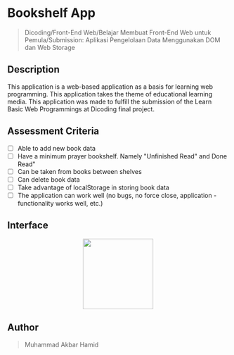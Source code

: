 # Bookshelf App

> Dicoding/Front-End Web/Belajar Membuat Front-End Web untuk Pemula/Submission: Aplikasi Pengelolaan Data Menggunakan DOM dan Web Storage

## Description

This application is a web-based application as a basis for learning web programming. This application takes the theme of educational learning media. This application was made to fulfill the submission of the Learn Basic Web Programmings at Dicoding final project.

## Assessment Criteria

- [ ] Able to add new book data
- [ ] Have a minimum prayer bookshelf. Namely "Unfinished Read" and Done Read"
- [ ] Can be taken from books between shelves
- [ ] Can delete book data
- [ ] Take advantage of localStorage in storing book data
- [ ] The application can work well (no bugs, no force close, application -functionality works well, etc.)

## Interface

<p align="center">
<img src="" height="160">
</p>

## Author

> Muhammad Akbar Hamid
